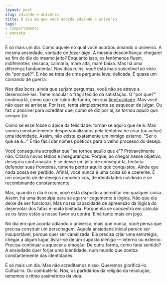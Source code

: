 ```yaml
---
layout: post
slug: odiando-o-universo
title: O dia em que você acorda odiando o universo
tags:
- Comportamento
- pensata
---
```


É só mais um dia. Como aquele no qual você acordou amando o universo. A mesma ansiedade, vontade de _fazer algo_. A mesma desconfiança: chegarei ao fim do dia do mesmo jeito? Enquanto isso, os fenômenos fluem, indiferentes: ressaca, calmaria, maré alta, maré baixa. Mas há uma diferença fundamental. Nos dias ruins, você está mais suscetível ao vício do "por quê?". E não se trata de uma pergunta leve, delicada. É quase um comando de guerra.

Nos dias bons, ainda que surjam perguntas, você não se atreve a desenvolvê-las. Teme macular o frágil tecido da satisfação. O "por que?" continua lá, como que um ruído de fundo, em sua [tinnitusidade](http://en.wikipedia.org/wiki/Tinnitus). Mas você não quer se arriscar. Por isso, tenta simplesmente se esquecer de julgar. Ou faz o possível para acreditar que, como se diz por aí, _se tornou aquilo que sempre foi_.

Como se esse fosse o ápice da felicidade: tornar-se aquilo que se é. Mas somos constantemente despersonalizados pela tentativa de criar (ou achar) uma identidade. Assim, não existe exatamente um inimigo externo. "Ser o que se é…" É tão fácil dar nomes poéticos para o velho processo do desejo.

Você conseguiria acreditar que "se tornou aquilo que é"? Provavelmente não. Criaria novos tédios e inseguranças. Porque, ao chegar nesse objetivo, desejaria confirmação. E se desse um jeito de conseguí-la, tentaria defender suas fronteiras, temeria perder aquilo que conquistou. Ainda que nada possa ser perdido. Afinal, você nunca é uma coisa só e coerente. É um conjunto de de desejos concêntricos, de identidades colidindo e se recombinando constantemente.

Mas, quando o dia é ruim, você está disposto a acreditar em qualquer coisa. Assim, há uma desculpa para se agarrar cegamente à lógica. Não que ela deixe de ser funcional. Mas nossa capacidade de apreensão da lógica do desenrolar dos fatos é muito limitada. Porque ela se concentra em calcular se os fatos estão a nosso favor ou contra. E há tanto mais em jogo.

No dia em que acorda odiando o universo, mais que nunca, você pensa que precisa construir um personagem. Aquela ansiedade inicial parece ser insuportável, porque quer ser canalizada. Ela precisa criar uma estratégia, chegar a algum lugar, livrar-se de um suposto _inimigo_ — interno ou externo. Precisa continuar a aquecer a emoção. De outra forma, como faria sentido? A ansiedade quer forjar uma identidade, num mundo que zomba constantemente das identidades.

É só mais um dia. Mas não acreditamos nisso. Queremos glorificá-lo. Cultuá-lo. Ou combatê-lo. Nós, os partidários da religião da resolução, tememos o ritmo assimétrico da vida.

